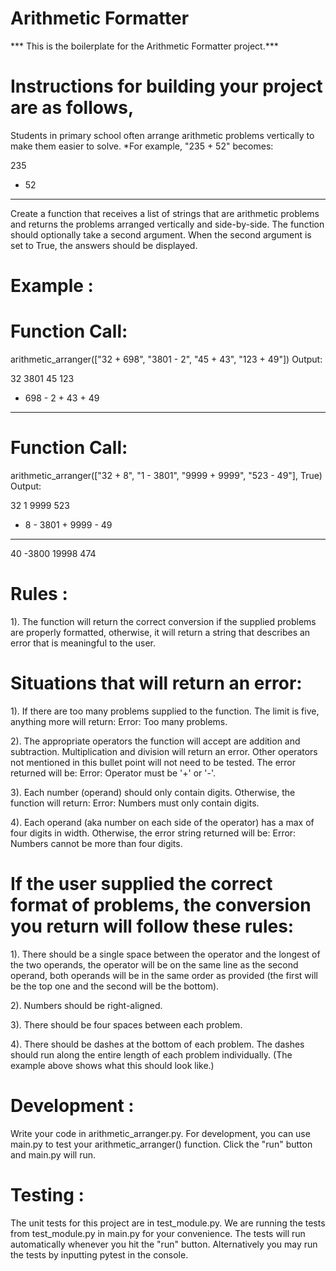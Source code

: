 # Arithmetic Formatter

*** This is the boilerplate for the Arithmetic Formatter project.***
# Instructions for building your project are as follows,

Students in primary school often arrange arithmetic problems vertically to make them easier to solve.
*For example, "235 + 52" becomes:

  235
+  52
-----
Create a function that receives a list of strings that are arithmetic problems and returns the problems arranged vertically and side-by-side. The function should optionally take a second argument. When the second argument is set to True, the answers should be displayed.

# Example :
# Function Call:

arithmetic_arranger(["32 + 698", "3801 - 2", "45 + 43", "123 + 49"])
Output:

   32      3801      45      123
+ 698    -    2    + 43    +  49
-----    ------    ----    -----
# Function Call:

arithmetic_arranger(["32 + 8", "1 - 3801", "9999 + 9999", "523 - 49"], True)
Output:

  32         1      9999      523
+  8    - 3801    + 9999    -  49
----    ------    ------    -----
  40     -3800     19998      474
  
# Rules :
1). The function will return the correct conversion if the supplied problems are properly formatted, otherwise, it will return a string that describes an error that is meaningful to the user.

# Situations that will return an error:
1). If there are too many problems supplied to the function. The limit is five, anything more will return: Error: Too many problems.

2). The appropriate operators the function will accept are addition and subtraction. Multiplication and division will return an error. Other operators not mentioned in this bullet point will not need to be tested. The error returned will be: Error: Operator must be '+' or '-'.

3). Each number (operand) should only contain digits. Otherwise, the function will return: Error: Numbers must only contain digits.

4). Each operand (aka number on each side of the operator) has a max of four digits in width. Otherwise, the error string returned will be: Error: Numbers cannot be more than four digits.


# If the user supplied the correct format of problems, the conversion you return will follow these rules:

1). There should be a single space between the operator and the longest of the two operands, the operator will be on the same line as the second operand, both operands will be in the same order as provided (the first will be the top one and the second will be the bottom).

2). Numbers should be right-aligned.

3). There should be four spaces between each problem.

4). There should be dashes at the bottom of each problem. The dashes should run along the entire length of each problem individually. (The example above shows what this should look like.)

# Development :
Write your code in arithmetic_arranger.py. For development, you can use main.py to test your arithmetic_arranger() function. Click the "run" button and main.py will run.

# Testing :
The unit tests for this project are in test_module.py. We are running the tests from test_module.py in main.py for your convenience. The tests will run automatically whenever you hit the "run" button. Alternatively you may run the tests by inputting pytest in the console.
